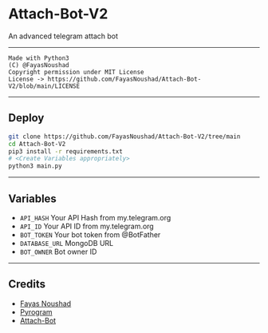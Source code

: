 # Attach-Bot-V2

An advanced telegram attach bot

---

```
Made with Python3
(C) @FayasNoushad
Copyright permission under MIT License
License -> https://github.com/FayasNoushad/Attach-Bot-V2/blob/main/LICENSE
```

---

## Deploy 

```sh
git clone https://github.com/FayasNoushad/Attach-Bot-V2/tree/main
cd Attach-Bot-V2
pip3 install -r requirements.txt
# <Create Variables appropriately>
python3 main.py
```

---

## Variables

- `API_HASH` Your API Hash from my.telegram.org
- `API_ID` Your API ID from my.telegram.org
- `BOT_TOKEN` Your bot token from @BotFather
- `DATABASE_URL` MongoDB URL
- `BOT_OWNER` Bot owner ID

---

## Credits

- [Fayas Noushad](https://github.com/FayasNoushad)
- [Pyrogram](https://github.com/pyrogram/pyrogram)
- [Attach-Bot](https://github.com/FayasNoushad/Attach-Bot)

